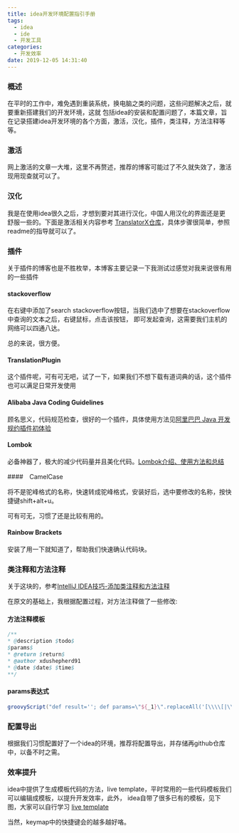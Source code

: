 ```yaml
---
title: idea开发环境配置指引手册
tags:
  - idea
  - ide
  - 开发工具
categories:
  - 开发效率
date: 2019-12-05 14:31:40
---
```


### 概述

在平时的工作中，难免遇到重装系统，换电脑之类的问题，这些问题解决之后，就要重新搭建我们的开发环境，这就
包括idea的安装和配置问题了，本篇文章，旨在记录搭建idea开发环境的各个方面，激活，汉化，插件，类注释，方法注释等等。

<!-- more -->

### 激活

网上激活的文章一大堆，这里不再赘述，推荐的博客可能过了不久就失效了，激活现用现查就可以了。

### 汉化

我是在使用idea很久之后，才想到要对其进行汉化，中国人用汉化的界面还是更舒服一些的。下面是激活相关内容参考
[TranslatorX仓库](https://github.com/pingfangx/TranslatorX)，具体步骤很简单，参照readme的指导就可以了。

### 插件

关于插件的博客也是不胜枚举，本博客主要记录一下我测试过感觉对我来说很有用的一些插件

#### stackoverflow

在右键中添加了search stackoverflow按钮，当我们选中了想要在stackoverflow中查询的文本之后，右键鼠标，点击该按钮，
即可发起查询，这需要我们主机的网络可以四通八达。

总的来说，很方便。

#### TranslationPlugin

这个插件呢，可有可无吧，试了一下，如果我们不想下载有道词典的话，这个插件也可以满足日常开发使用

#### Alibaba Java Coding Guidelines

顾名思义，代码规范检查，很好的一个插件，具体使用方法见[阿里巴巴 Java 开发规约插件初体验](https://www.cnblogs.com/mafly/p/aliPlugin.html)

#### Lombok

必备神器了，极大的减少代码量并且美化代码。[Lombok介绍、使用方法和总结](https://www.cnblogs.com/heyonggang/p/8638374.html)

####　CamelCase

将不是驼峰格式的名称，快速转成驼峰格式，安装好后，选中要修改的名称，按快捷键shift+alt+u。

可有可无，习惯了还是比较有用的。　

#### Rainbow Brackets

安装了用一下就知道了，帮助我们快速确认代码块。

### 类注释和方法注释

关于这块的，参考[IntelliJ IDEA技巧-添加类注释和方法注释](https://yashuning.github.io/2018/04/28/IntelliJ-IDEA%E6%8A%80%E5%B7%A7-%E6%B7%BB%E5%8A%A0%E7%B1%BB%E6%B3%A8%E9%87%8A%E5%92%8C%E6%96%B9%E6%B3%95%E6%B3%A8%E9%87%8A/)

在原文的基础上，我根据配置过程，对方法注释做了一些修改:

#### 方法注释模板

````java
/**
* @description $todo$
$params$
* @return $return$
* @author xdushepherd91
* @date $date$ $time$
**/
````

#### params表达式

````groovy
groovyScript("def result=''; def params=\"${_1}\".replaceAll('[\\\\[|\\\\]|\\\\s]', '').split(',').toList(); for(i = 0; i < params.size(); i++) {result+='* @param ' + params[i] + ((i < params.size() - 1) ? ':\\r\\n' : '')}; return result", methodParameters())
````

### 配置导出

根据我们习惯配置好了一个idea的环境，推荐将配置导出，并存储再github仓库中，以备不时之需。


### 效率提升

idea中提供了生成模板代码的方法，live template，平时常用的一些代码模板我们可以编辑成模板，以提升开发效率，此外，
idea自带了很多已有的模板，见下图，大家可以自行学习
[live template](/iamges/idea/live-template.png)

当然，keymap中的快捷键会的越多越好咯。
